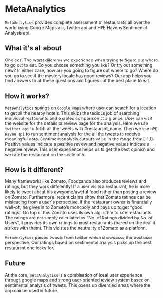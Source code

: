 # MetaAnalytics
`MetaAnalytics` provides complete assessment of restaurants all over the world using Google Maps api, Twitter api and HPE Havens Sentimental Analysis api.

## What it's all about

Choices! The worst dilemma we experience when trying to figure out where to go out to eat. Do you choose something you like? Or try out something new? In either case, how are you going to figure out where to go? Where do you go to see if the mystery locale has good reviews? Our app helps you find answers to all these questions and figures out the best place to eat.

## How it works?

`MetaAnalytics` springs on `Google Maps` where user can search for a location to get all the nearby hotels. This skips the tedious job of searching individual restaurants and enables comparison at a glance. User can visit the website for the details or review page for the analysis. Here we use `twitter api` to fetch all the tweets with #restaurant_name. Then we use `HPE Haven api` to run sentiment analysis for the all the tweets to receive meaningful data. Sentiment analysis outputs value in the range from [-1,1]. Positive values indicate a positive review and negative values indicate a negative review. This user experience helps us to get the best opinion and we rate the restaurant on the scale of 5.   

## How is it different?

Many frameworks like Zomato, Foodpanda also produces reviews and ratings, but they work differently! If a user visits a restaurant, he is more likely to tweet about his awesome/aweful food rather than posting a review on Zomato. Furthermore, recent claims show that Zomato ratings can be misleading from a user's perpective. If the restaurant owner is financially well-off, he gives in to Zomato’s monopoly and pays up to get “good ratings". On top of this Zomato uses its own algorithm to rate restaurants. The ratings are not simply calculated as “No. of Ratings divided by No. of Users”, it provides its own ratings to most restaurants (based on the deal it strikes with them). This violates the neutrality of Zomato as a platform.

`MetaAnalytics` parses tweets from twitter which showcases the best user perspective. Our ratings based on sentimental analysis picks up the best restaurant one looks for.

## Future

At the core, `metaAnalytics` is a combination of ideal user experience through google maps and strong user-oriented review system based on sentimental analysis of tweets. This opens up diversied areas where the app can be used in future.
